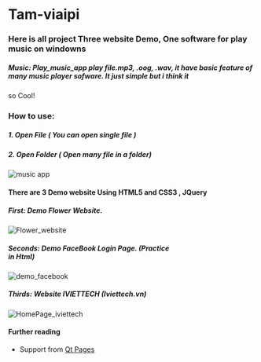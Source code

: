 # Tam-viaipi
### Here is all project Three website Demo, One software for play music on windowns

##### Music: Play_music_app play file.mp3, .oog, .wav, it have basic feature of many music player sofware. It just simple but i think it
so Cool!
### How to use:
##### 1. Open File ( You can open single file )
##### 2. Open Folder ( Open many file in a folder)

![music app](https://user-images.githubusercontent.com/57834526/71351475-57705580-25a6-11ea-853c-52620a41aad5.PNG)

#### There are 3 Demo website Using HTML5 and CSS3 , JQuery
##### First: Demo Flower Website.

![Flower_website](https://user-images.githubusercontent.com/57834526/71352307-8e476b00-25a8-11ea-8b31-775a9d285d2f.PNG)

##### Seconds: Demo FaceBook Login Page. (Practice <form> </formm> in Html)

![demo_facebook](https://user-images.githubusercontent.com/57834526/71352317-930c1f00-25a8-11ea-8379-e09b9a231110.PNG)

##### Thirds: Website IVIETTECH (Iviettech.vn)

![HomePage_iviettech](https://user-images.githubusercontent.com/57834526/71352304-8b4c7a80-25a8-11ea-9f11-1d2fef788caf.PNG)


#### Further reading
  - Support from [Qt Pages](https://www.qt.io)

